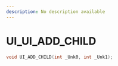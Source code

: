 ```yaml
---
description: No description available 
---
```


# UI\_UI_ADD_CHILD

```cpp
void UI_ADD_CHILD(int _Unk0, int _Unk1);
```